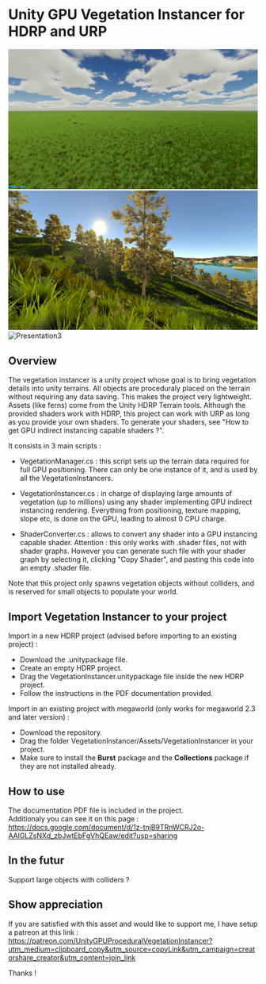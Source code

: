 # Unity GPU Vegetation Instancer for HDRP and URP

![Presentation](./ReadmeImages/presentation.png?raw=true "Presentation")
![Presentation2](./ReadmeImages/presentation2.png?raw=true "Presentation2")
![Presentation3](./ReadmeImages/gif.gif?raw=true "Presentation3")

## Overview

The vegetation instancer is a unity project whose goal is to bring vegetation details into unity terrains. All objects are proceduraly placed on the terrain without requiring any data saving. This makes the project very lightweight. Assets (like ferns) come from the Unity HDRP Terrain tools. Although the provided shaders work with HDRP, this project can work with URP as long as you provide your own shaders. To generate your shaders, see "How to get GPU indirect instancing capable shaders ?".   

It consists in 3 main scripts :   

- VegetationManager.cs : this script sets up the terrain data required for full GPU positioning. There can only be one instance of it, and is used by all the VegetationInstancers.   

- VegetationInstancer.cs : in charge of displaying large amounts of vegetation (up to millions) using any shader implementing GPU indirect instancing rendering. Everything from positioning, texture mapping, slope etc, is done on the GPU, leading to almost 0 CPU charge.   

- ShaderConverter.cs : allows to convert any shader into a GPU instancing capable shader. Attention : this only works with .shader files, not with shader graphs. However you can generate such file with your shader graph by selecting it, clicking "Copy Shader", and pasting this code into an empty .shader file.    

Note that this project only spawns vegetation objects without colliders, and is reserved for small objects to populate your world.   

## Import Vegetation Instancer to your project

Import in a new HDRP project (advised before importing to an existing project) :    

- Download the .unitypackage file.   
- Create an empty HDRP project.   
- Drag the VegetationInstancer.unitypackage file inside the new HDRP project.   
- Follow the instructions in the PDF documentation provided.  

Import in an existing project with megaworld (only works for megaworld 2.3 and later version) :    

- Download the repository.   
- Drag the folder VegetationInstancer/Assets/VegetationInstancer in your project.    
- Make sure to install the **Burst** package and the **Collections** package if they are not installed already.   

## How to use

The documentation PDF file is included in the project.    
Additionaly you can see it on this page : https://docs.google.com/document/d/1z-tnjB9TRnWCRJ2o-AAlGLZsNXd_zbJwtEbFgVhQEaw/edit?usp=sharing    

## In the futur

Support large objects with colliders ?   

## Show appreciation

If you are satisfied with this asset and would like to support me, I have setup a patreon at this link : https://patreon.com/UnityGPUProceduralVegetationInstancer?utm_medium=clipboard_copy&utm_source=copyLink&utm_campaign=creatorshare_creator&utm_content=join_link

Thanks !    

